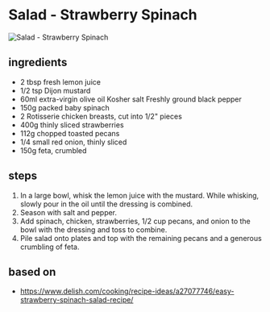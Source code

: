 # Salad - Strawberry Spinach

![Salad - Strawberry Spinach](https://recipes.ratcliffefamily.org/images/salad-—-strawberry-spinach.jpg)

## ingredients

- 2 tbsp fresh lemon juice
- 1/2 tsp Dijon mustard
- 60ml extra-virgin olive oil Kosher salt Freshly ground black pepper
- 150g packed baby spinach
- 2 Rotisserie chicken breasts, cut into 1/2" pieces
- 400g thinly sliced strawberries
- 112g chopped toasted pecans
- 1/4 small red onion, thinly sliced
- 150g feta, crumbled

## steps

1. In a large bowl, whisk the lemon juice with the mustard. While whisking, slowly pour in the oil until the dressing is combined.
2. Season with salt and pepper.
3. Add spinach, chicken, strawberries, 1/2 cup pecans, and onion to the bowl with the dressing and toss to combine.
4. Pile salad onto plates and top with the remaining pecans and a generous crumbling of feta.

## based on

- https://www.delish.com/cooking/recipe-ideas/a27077746/easy-strawberry-spinach-salad-recipe/
